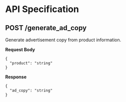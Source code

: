 # API Specification

## POST /generate_ad_copy
Generate advertisement copy from product information.

**Request Body**
```
{
  "product": "string"
}
```

**Response**
```
{
  "ad_copy": "string"
}
```

